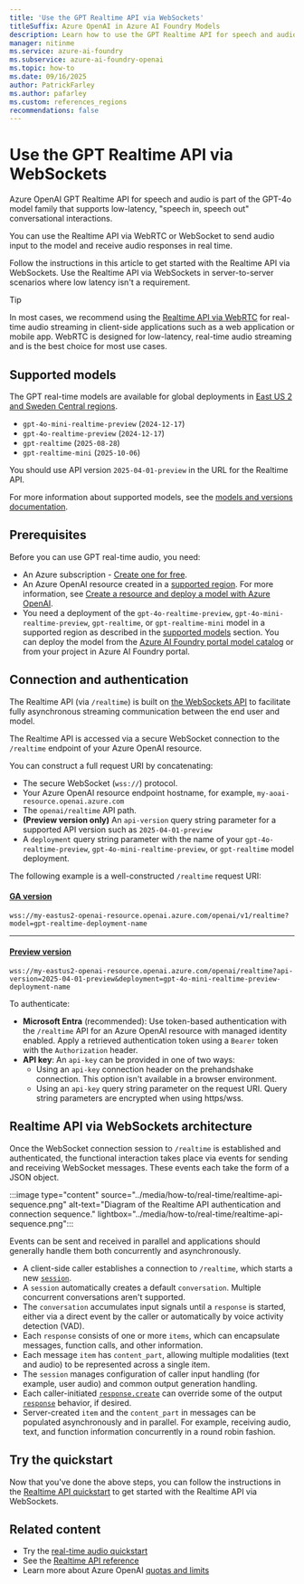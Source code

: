 ```yaml
---
title: 'Use the GPT Realtime API via WebSockets'
titleSuffix: Azure OpenAI in Azure AI Foundry Models
description: Learn how to use the GPT Realtime API for speech and audio via WebSockets.
manager: nitinme
ms.service: azure-ai-foundry
ms.subservice: azure-ai-foundry-openai
ms.topic: how-to
ms.date: 09/16/2025
author: PatrickFarley
ms.author: pafarley
ms.custom: references_regions
recommendations: false
---
```


# Use the GPT Realtime API via WebSockets


Azure OpenAI GPT Realtime API for speech and audio is part of the GPT-4o model family that supports low-latency, "speech in, speech out" conversational interactions. 

You can use the Realtime API via WebRTC or WebSocket to send audio input to the model and receive audio responses in real time. 

Follow the instructions in this article to get started with the Realtime API via WebSockets. Use the Realtime API via WebSockets in server-to-server scenarios where low latency isn't a requirement.

> [!TIP] 
> In most cases, we recommend using the [Realtime API via WebRTC](./realtime-audio-webrtc.md) for real-time audio streaming in client-side applications such as a web application or mobile app. WebRTC is designed for low-latency, real-time audio streaming and is the best choice for most use cases.

## Supported models

The GPT real-time models are available for global deployments in [East US 2 and Sweden Central regions](../concepts/models.md#global-standard-model-availability).
- `gpt-4o-mini-realtime-preview` (`2024-12-17`)
- `gpt-4o-realtime-preview` (`2024-12-17`)
- `gpt-realtime` (`2025-08-28`)
- `gpt-realtime-mini` (`2025-10-06`)

You should use API version `2025-04-01-preview` in the URL for the Realtime API. 

For more information about supported models, see the [models and versions documentation](../concepts/models.md#audio-models).

## Prerequisites

Before you can use GPT real-time audio, you need:

- An Azure subscription - <a href="https://azure.microsoft.com/free/cognitive-services" target="_blank">Create one for free</a>.
- An Azure OpenAI resource created in a [supported region](#supported-models). For more information, see [Create a resource and deploy a model with Azure OpenAI](create-resource.md).
- You need a deployment of the `gpt-4o-realtime-preview`, `gpt-4o-mini-realtime-preview`, `gpt-realtime`, or `gpt-realtime-mini` model in a supported region as described in the [supported models](#supported-models) section. You can deploy the model from the [Azure AI Foundry portal model catalog](../../../ai-foundry/how-to/model-catalog-overview.md) or from your project in Azure AI Foundry portal. 

## Connection and authentication

The Realtime API (via `/realtime`) is built on [the WebSockets API](https://developer.mozilla.org/en-US/docs/Web/API/WebSockets_API) to facilitate fully asynchronous streaming communication between the end user and model. 

The Realtime API is accessed via a secure WebSocket connection to the `/realtime` endpoint of your Azure OpenAI resource.

You can construct a full request URI by concatenating:

- The secure WebSocket (`wss://`) protocol.
- Your Azure OpenAI resource endpoint hostname, for example, `my-aoai-resource.openai.azure.com`
- The `openai/realtime` API path.
- **(Preview version only)** An `api-version` query string parameter for a supported API version such as `2025-04-01-preview`
- A `deployment` query string parameter with the name of your `gpt-4o-realtime-preview`, `gpt-4o-mini-realtime-preview`, or `gpt-realtime` model deployment.

The following example is a well-constructed `/realtime` request URI:

#### [GA version](#tab/ga)

```http
wss://my-eastus2-openai-resource.openai.azure.com/openai/v1/realtime?model=gpt-realtime-deployment-name
```
---

#### [Preview version](#tab/preview)

```http
wss://my-eastus2-openai-resource.openai.azure.com/openai/realtime?api-version=2025-04-01-preview&deployment=gpt-4o-mini-realtime-preview-deployment-name
```

To authenticate:
- **Microsoft Entra** (recommended): Use token-based authentication with the `/realtime` API for an Azure OpenAI resource with managed identity enabled. Apply a retrieved authentication token using a `Bearer` token with the `Authorization` header.
- **API key**: An `api-key` can be provided in one of two ways:
  - Using an `api-key` connection header on the prehandshake connection. This option isn't available in a browser environment.
  - Using an `api-key` query string parameter on the request URI. Query string parameters are encrypted when using https/wss.

## Realtime API via WebSockets architecture

Once the WebSocket connection session to `/realtime` is established and authenticated, the functional interaction takes place via events for sending and receiving WebSocket messages. These events each take the form of a JSON object. 

:::image type="content" source="../media/how-to/real-time/realtime-api-sequence.png" alt-text="Diagram of the Realtime API authentication and connection sequence." lightbox="../media/how-to/real-time/realtime-api-sequence.png":::

<!--
sequenceDiagram
  actor User as End User
  participant MiddleTier as /realtime host
  participant AOAI as Azure OpenAI
  User->>MiddleTier: Begin interaction
  MiddleTier->>MiddleTier: Authenticate/Validate User
  MiddleTier--)User: audio information
  User--)MiddleTier: 
  MiddleTier--)User: text information
  User--)MiddleTier: 
  MiddleTier--)User: control information
  User--)MiddleTier: 
  MiddleTier->>AOAI: connect to /realtime
  MiddleTier->>AOAI: configure session
  AOAI->>MiddleTier: session start
  MiddleTier--)AOAI: send/receive WS commands
  AOAI--)MiddleTier: 
  AOAI--)MiddleTier: create/start conversation responses
  AOAI--)MiddleTier: (within responses) create/start/add/finish items
  AOAI--)MiddleTier: (within items) create/stream/finish content parts
-->

Events can be sent and received in parallel and applications should generally handle them both concurrently and asynchronously.

- A client-side caller establishes a connection to `/realtime`, which starts a new [`session`](../realtime-audio-reference.md#realtimerequestsession).
- A `session` automatically creates a default `conversation`. Multiple concurrent conversations aren't supported.
- The `conversation` accumulates input signals until a `response` is started, either via a direct event by the caller or automatically by voice activity detection (VAD).
- Each `response` consists of one or more `items`, which can encapsulate messages, function calls, and other information.
- Each message `item` has `content_part`, allowing multiple modalities (text and audio) to be represented across a single item.
- The `session` manages configuration of caller input handling (for example, user audio) and common output generation handling.
- Each caller-initiated [`response.create`](../realtime-audio-reference.md#realtimeclienteventresponsecreate) can override some of the output [`response`](../realtime-audio-reference.md#realtimeresponse) behavior, if desired.
- Server-created `item` and the `content_part` in messages can be populated asynchronously and in parallel. For example, receiving audio, text, and function information concurrently in a round robin fashion.

## Try the quickstart

Now that you've done the above steps, you can follow the instructions in the [Realtime API quickstart](../realtime-audio-quickstart.md) to get started with the Realtime API via WebSockets.

## Related content

* Try the [real-time audio quickstart](../realtime-audio-quickstart.md)
* See the [Realtime API reference](../realtime-audio-reference.md)
* Learn more about Azure OpenAI [quotas and limits](../quotas-limits.md)
